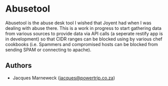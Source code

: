 Abusetool
=========

Abusetool is the abuse desk tool I wished that Joyent had when I was dealing with
abuse there.  This is a work in progress to start gathering data from various
sources to provide data via API calls (a seperate restify app is in development)
so that CIDR ranges can be blocked using by various chef cookbooks (i.e. Spammers
and compromised hosts can be blocked from sending SPAM or connecting to apache).

Authors
-------

 * Jacques Marneweck (jacques@powertrip.co.za)
